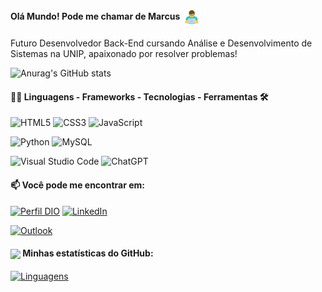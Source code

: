 #### Olá Mundo! Pode me chamar de Marcus <img src="https://raw.githubusercontent.com/arthurgalanti/arthurgalanti/main/assets/man-technologist.gif" width="30" style="vertical-align: middle;">

Futuro Desenvolvedor Back-End cursando Análise e Desenvolvimento de Sistemas na UNIP, apaixonado por resolver problemas!

![Anurag's GitHub stats](https://github-readme-stats.vercel.app/api?username=marcussandes&show_icons=true&theme=radical)

<div style="width: max-content;">

#### 👨‍💻 Linguagens - Frameworks - Tecnologias - Ferramentas  🛠

![HTML5](https://img.shields.io/badge/HTML5-E34F26?style=for-the-badge&logo=html5&logoColor=white)
![CSS3](https://img.shields.io/badge/CSS3-1572B6?style=for-the-badge&logo=css3&logoColor=white)
![JavaScript](https://img.shields.io/badge/JavaScript-F7DF1E?style=for-the-badge&logo=javascript&logoColor=black)</div>

![Python](https://img.shields.io/badge/Python-14354C?style=for-the-badge&logo=python&logoColor=white)
![MySQL](https://img.shields.io/badge/MySQL-00000F?style=for-the-badge&logo=mysql&logoColor=white)</div>

![Visual Studio Code](https://img.shields.io/badge/Visual%20Studio%20Code-%232D9EEA?style=flat-square&labelColor=%23414141&logo=visual-studio-code&logoColor=white)
![ChatGPT](https://img.shields.io/badge/ChatGPT-%231A9A7A?style=flat-square&labelColor=%23414141&logo=openai&logoColor=white)</div></div>


#### 📫 Você pode me encontrar em:

[![Perfil DIO](https://img.shields.io/badge/-Meu%20Perfil%20na%20DIO-30A3DC?style=for-the-badge)](https://web.dio.me/users/marcus_sandesf)
[![LinkedIn](https://img.shields.io/badge/-LinkedIn-%230A66C2?style=flat-square&labelColor=%230A66C2&logo=linkedin&logoColor=black&link=https://www.linkedin.com/in/marcussandes/)](https://www.linkedin.com/in/marcus-sandes/)

[![Outlook](https://img.shields.io/badge/marcus.sandesf@gmail.com-%230078D4.svg?style=flat-square&logo=microsoftoutlook&logoColor=black&link=mailto:marcus.sandesf@gmail.com)](mailto:marcus.sandesf@gmail.com)






#### <img src="https://github.githubassets.com/images/modules/logos_page/GitHub-Mark.png" width="30" style="vertical-align: middle;"> Minhas estatísticas do GitHub: 

[![Linguagens](https://github-readme-stats.vercel.app/api/top-langs/?username=marcussandes&layout=compact&locale=pt-BR&&theme=dark)](https://github.com/marcussandes?tab=repositories)

#
